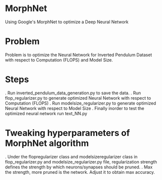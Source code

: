 # MorphNet
Using Google's MorphNet to optimize a Deep Neural Network

# Problem
Problem is to optimize the Neural Network for Inverted Pendulum Dataset with respect to Computation (FLOPS) and Model Size.

# Steps
. Run inverted_pendulum_data_generation.py to save the data.
. Run flop_regularizer.py to generate optimized Neural Network with respect to Computation (FLOPS)
. Run modelsize_regularizer.py to generate optimized Neural Network with respect to Model Size
. Finally inorder to test the optimized neural network run text_NN.py

# Tweaking hyperparameters of MorphNet algorithm
. Under the flopregularizer class and modelsizeregularizer class in flop_regularizer.py and modelsize_regularizer.py file, regularization strength defines the strength by which neurons/synapses should be pruned. 
. Max the strength, more pruned is the network. Adjust it to obtain max accuracy.

